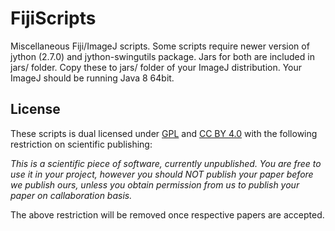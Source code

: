 # FijiScripts

Miscellaneous Fiji/ImageJ scripts. Some scripts require newer version of jython (2.7.0)
and jython-swingutils package. Jars for both are included in jars/ folder. Copy these
to jars/ folder of your ImageJ distribution. Your ImageJ should be running Java 8 64bit.

## License

These scripts is dual licensed under [GPL](http://www.gnu.org/licenses/gpl.txt) and
[CC BY 4.0](http://creativecommons.org/licenses/by/4.0/) with the following restriction on scientific publishing:

_This is a scientific piece of software, currently unpublished. You are free to use it in your project,
however you should NOT publish your paper before we publish ours, unless you obtain permission
from us to publish your paper on callaboration basis._

The above restriction will be removed once respective papers are accepted.
